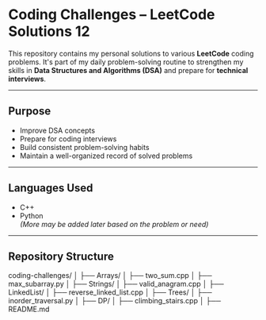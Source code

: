 #  Coding Challenges – LeetCode Solutions 12

This repository contains my personal solutions to various **LeetCode** coding problems. It's part of my daily problem-solving routine to strengthen my skills in **Data Structures and Algorithms (DSA)** and prepare for **technical interviews**.

---

##  Purpose

-  Improve DSA concepts
-  Prepare for coding interviews
-  Build consistent problem-solving habits
-  Maintain a well-organized record of solved problems

---

##  Languages Used

- C++
- Python  
*(More may be added later based on the problem or need)*

---

##  Repository Structure

coding-challenges/
│
├── Arrays/
│ ├── two_sum.cpp
│ ├── max_subarray.py
│
├── Strings/
│ ├── valid_anagram.cpp
│
├── LinkedList/
│ ├── reverse_linked_list.cpp
│
├── Trees/
│ ├── inorder_traversal.py
│
├── DP/
│ ├── climbing_stairs.cpp
│
├── README.md


